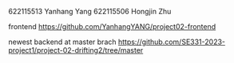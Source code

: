 
622115513 Yanhang Yang
622115506 Hongjin Zhu

frontend 
https://github.com/YanhangYANG/project02-frontend

newest backend at master brach
https://github.com/SE331-2023-project1/project-02-drifting2/tree/master
